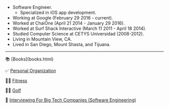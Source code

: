 * Software Engineer.
    * Specialized in iOS app development.
* Working at Google (February 29 2016 - current).
* Worked at ChaiOne (April 21 2014 - January 29 2016).
* Worked at Surf Shack Interactive (March 11 2011 - April 18 2014).
* Studied Computer Science at CETYS Universidad (2008-2012).
* Living in Mountain View, CA.
* Lived in San Diego, Mount Shasta, and Tijuana.

<hr />
📚 [Books](books.html)

✅ [Personal Organization](personal-organization.html)

🏋️‍♂️ [Fitness](fitness.html)

🏌️‍♂️ [Golf](golf.html)

🏢 [Interviewing For Big Tech Companies (Software Engineering)](interviewing-for-big-tech-cos-swe.html)
